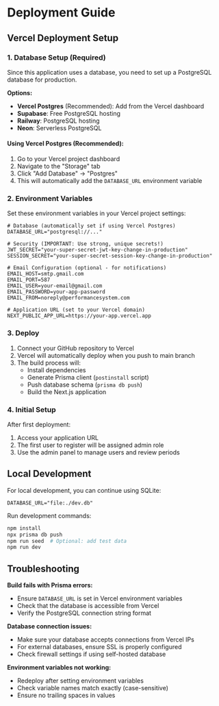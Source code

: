 # Deployment Guide

## Vercel Deployment Setup

### 1. Database Setup (Required)

Since this application uses a database, you need to set up a PostgreSQL database for production.

**Options:**
- **Vercel Postgres** (Recommended): Add from the Vercel dashboard
- **Supabase**: Free PostgreSQL hosting
- **Railway**: PostgreSQL hosting
- **Neon**: Serverless PostgreSQL

#### Using Vercel Postgres (Recommended):
1. Go to your Vercel project dashboard
2. Navigate to the "Storage" tab
3. Click "Add Database" → "Postgres"
4. This will automatically add the `DATABASE_URL` environment variable

### 2. Environment Variables

Set these environment variables in your Vercel project settings:

```env
# Database (automatically set if using Vercel Postgres)
DATABASE_URL="postgresql://..."

# Security (IMPORTANT: Use strong, unique secrets!)
JWT_SECRET="your-super-secret-jwt-key-change-in-production"
SESSION_SECRET="your-super-secret-session-key-change-in-production"

# Email Configuration (optional - for notifications)
EMAIL_HOST=smtp.gmail.com
EMAIL_PORT=587
EMAIL_USER=your-email@gmail.com
EMAIL_PASSWORD=your-app-password
EMAIL_FROM=noreply@performancesystem.com

# Application URL (set to your Vercel domain)
NEXT_PUBLIC_APP_URL=https://your-app.vercel.app
```

### 3. Deploy

1. Connect your GitHub repository to Vercel
2. Vercel will automatically deploy when you push to main branch
3. The build process will:
   - Install dependencies
   - Generate Prisma client (`postinstall` script)
   - Push database schema (`prisma db push`)
   - Build the Next.js application

### 4. Initial Setup

After first deployment:
1. Access your application URL
2. The first user to register will be assigned admin role
3. Use the admin panel to manage users and review periods

## Local Development

For local development, you can continue using SQLite:

```env
DATABASE_URL="file:./dev.db"
```

Run development commands:
```bash
npm install
npx prisma db push
npm run seed  # Optional: add test data
npm run dev
```

## Troubleshooting

**Build fails with Prisma errors:**
- Ensure `DATABASE_URL` is set in Vercel environment variables
- Check that the database is accessible from Vercel
- Verify the PostgreSQL connection string format

**Database connection issues:**
- Make sure your database accepts connections from Vercel IPs
- For external databases, ensure SSL is properly configured
- Check firewall settings if using self-hosted database

**Environment variables not working:**
- Redeploy after setting environment variables
- Check variable names match exactly (case-sensitive)
- Ensure no trailing spaces in values